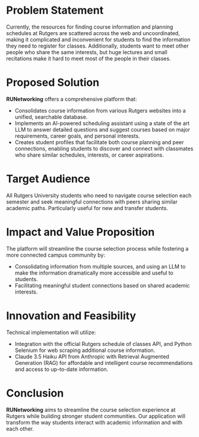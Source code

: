 # Problem Statement

Currently, the resources for finding course information and planning schedules at Rutgers are scattered across the web and uncoordinated, making it complicated and inconvenient for students to find the information they need to register for classes. Additionally, students want to meet other people who share the same interests, but huge lectures and small recitations make it hard to meet most of the people in their classes.

# Proposed Solution

**RUNetworking** offers a comprehensive platform that:

- Consolidates course information from various Rutgers websites into a unified, searchable database.
- Implements an AI-powered scheduling assistant using a state of the art LLM to answer detailed questions and suggest courses based on major requirements, career goals, and personal interests.
- Creates student profiles that facilitate both course planning and peer connections, enabling students to discover and connect with classmates who share similar schedules, interests, or career aspirations.

# Target Audience

All Rutgers University students who need to navigate course selection each semester and seek meaningful connections with peers sharing similar academic paths. Particularly useful for new and transfer students.

# Impact and Value Proposition

The platform will streamline the course selection process while fostering a more connected campus community by:

- Consolidating information from multiple sources, and using an LLM to make the information dramatically more accessible and useful to students.
- Facilitating meaningful student connections based on shared academic interests.

# Innovation and Feasibility

Technical implementation will utilize:

- Integration with the official Rutgers schedule of classes API, and Python Selenium for web scraping additional course information.
- Claude 3.5 Haiku API from Anthropic with Retrieval Augmented Generation (RAG) for affordable and intelligent course recommendations and access to up-to-date information.

# Conclusion

**RUNetworking** aims to streamline the course selection experience at Rutgers while building stronger student communities. Our application will transform the way students interact with academic information and with each other.
